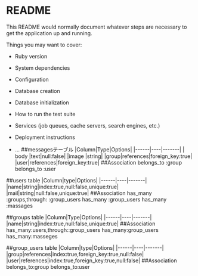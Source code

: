 # README

This README would normally document whatever steps are necessary to get the
application up and running.

Things you may want to cover:

* Ruby version

* System dependencies

* Configuration

* Database creation

* Database initialization

* How to run the test suite

* Services (job queues, cache servers, search engines, etc.)

* Deployment instructions

* ...
##messagesテーブル
|Column|Type|Options|
|------|----|-------|
| body |text|null:false|
|image |string| 
|group|references|foreign_key:true|
|user|references|foreign_key:true|
##Association
belongs_to :group
belongs_to :user

##users table
|Column|type|Options|
|------|----|-------|
|name|string|index:true,null:false,unique:true|
|mail|string|null:false,unique:true|
##Association
has_many :groups,through: :group_users
has_many :group_users
has_many :massages

##groups table
|Column|Type|Options|
|------|----|-------|
|name|string|index:true,null:false,unique:true|
##Association
has_many:users,through::group_users
has_many:group_users
has_many:masseges

##group_users table
|Column|type|Options|
|------|----|-------|
|group|references|index:true,foreign_key:true,null:false|
|user|references|index:true,foreign_key:true,null:false|
##Association
belongs_to:group
belongs_to:user
